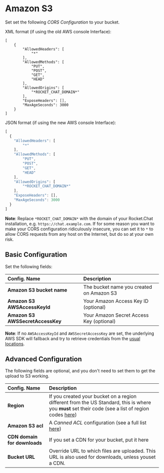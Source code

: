 # Amazon S3

Set set the following _CORS Configuration_ to your bucket.

XML format \(if using the old AWS console Interface\):

```markup
[
    {
        "AllowedHeaders": [
            "*"  
        ],
        "AllowedMethods": [
            "PUT",
            "POST",
            "GET",
            "HEAD"
        ],  
        "AllowedOrigins": [
            "*ROCKET_CHAT_DOMAIN*"
        ],  
        "ExposeHeaders": [], 
        "MaxAgeSeconds": 3000
    } 
]
```

JSON format \(if using the new AWS console Interface\):

```javascript
[
  {
    "AllowedHeaders": [
        "*"
    ],
    "AllowedMethods": [
        "PUT",
        "POST",
        "GET",
        "HEAD"
    ],
    "AllowedOrigins": [
        "*ROCKET_CHAT_DOMAIN*"
    ],
    "ExposeHeaders": [],
    "MaxAgeSeconds": 3000
  }
]
```

**Note**: Replace `*ROCKET_CHAT_DOMAIN*` with the domain of your Rocket.Chat installation, e.g. `https://chat.example.com`. If for some reason you want to make your CORS configuration ridiculously insecure, you can set it to `*` to allow CORS requests from any host on the Internet, but do so at your own risk.

## Basic Configuration

Set the following fields:

| Config. Name | Description |
| :--- | :--- |
| **Amazon S3 bucket name** | The bucket name you created on Amazon S3 |
| **Amazon S3 AWSAccessKeyId** | Your Amazon Access Key ID \(optional\) |
| **Amazon S3 AWSSecretAccessKey** | Your Amazon Secret Access Key \(optional\) |

**Note**: If no `AWSAccessKeyId` and `AWSSecretAccessKey` are set, the underlying AWS SDK will fallback and try to retrieve credentials from the [usual locations](https://docs.aws.amazon.com/sdk-for-javascript/v2/developer-guide/setting-credentials-node.html).

## Advanced Configuration

The following fields are optional, and you don't need to set them to get the upload to S3 working.

| Config. Name | Description |
| :--- | :--- |
| **Region** | If you created your bucket on a region different from the US Standard, this is where you **must** set their code \(see a list of region codes [here](http://docs.aws.amazon.com/AWSEC2/latest/UserGuide/using-regions-availability-zones.html#concepts-available-regions)\) |
| **Amazon S3 acl** | A _Canned ACL_ configuration \(see a full list [here](http://docs.aws.amazon.com/AmazonS3/latest/dev/acl-overview.html#canned-acl)\) |
| **CDN domain for downloads** | If you set a CDN for your bucket, put it here |
| **Bucket URL** | Override URL to which files are uploaded. This URL is also used for downloads, unless youset a CDN. |

